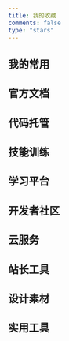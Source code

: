 ```yaml
---
title: 我的收藏
comments: false
type: "stars"
---
```



<!-- {% note warning simple %}由于Pjax的bug未解决，初次加载还请再刷新一次{% endnote %} -->

<script src="https://cdn.jsdelivr.net/npm/jquery@latest/dist/jquery.min.js"></script>
<script src="./stars.js"></script>

<style>
.links-content {
  margin-top:1rem;
}

.link-navigation::after {
  content:" ";
  display:block;
  clear:both
}

.card {
  position:relative;
  width:25%;
  padding:0;
  border-radius:10px;
  transition-duration:.3s;
  margin-bottom:1rem;
  margin-left:16px;
  display:block;
  float:left;
  box-shadow:0 2px 6px 0 rgba(0,0,0,.12);
  background: transparent;
  overflow:hidden;
}

.card:hover:before, .card:focus:before, .card:active:before {
  -webkit-transform: scale(1);
  transform: scale(1);
}

.card:before {
  content: "";
  position: absolute;
  z-index: -1;
  top: 0;
  left: 0;
  right: 0;
  bottom: 0;
  background-image: linear-gradient(to right, #fdcbf1 0%, #fdcbf1 1%, #e6dee9 100%);
  -webkit-transform: scale(0);
  transform: scale(0);
  -webkit-transition-property: transform;
  transition-property: transform;
  -webkit-transition-duration: 0.15s;
  transition-duration: all 0.15s;
  -webkit-transition-timing-function: ease-out;
  transition-timing-function: ease-out;
}

.card:hover,.card:hover > .card-header a,.card:hover > .card-content a{
    transform:scale(1);
}

@media(max-width:567px) {
  .card{
      margin-left:16px;
      width:calc((100% - 16px)/2)
  }
  .card:nth-child(2n+1) {
      margin-left:0
  }
  .card:not(:nth-child(2n+1)) {
      margin-left:16px
  }
}

@media(min-width:567px) {
  .card {
    margin-left:16px;
    width:calc((100% - 32px)/3)
  }
  .card:nth-child(3n+1) {
    margin-left:0
  }
  .card:not(:nth-child(3n+1)) {
    margin-left:16px
  }
}

@media(min-width:768px) {
  .card {
    margin-left:16px;
    width:calc((100% - 48px)/4)
  }
  .card:nth-child(4n+1) {
    margin-left:0
  }
  .card:not(:nth-child(4n+1)) {
    margin-left:16px
  }
}

.posts-expand .post-body img {
  margin:0;
  padding:0;
  border:0
}

.card .card-header {
  display:block;
  text-align:center;
  padding:.25rem .25rem;
  font-weight:500;
  color:#222222;
  white-space:nowrap;
} 

.card .card-header a {
  font-style:normal;
  color:#222222;
  font-weight:700;
  text-decoration:none;
  border:0;
  overflow:hidden
}

.card .card-header a:hover {
  color:#222222;
  text-decoration:none;
  border:0
}

.card .card-content {
  display:block;
  text-align:center;
  padding: 0 .25rem .25rem .25rem;
  font-weight:500;
  font-size: smaller;
  color:#222222;
  white-space:nowrap;
}
.card .card-content div {
  overflow:hidden
}
.card .card-content a {
  font-style:normal;
  color:#222222;
  font-weight:500;
  text-decoration:none;
  border:0;
  overflow:hidden
}
</style>

## 我的常用
<div><div class="links-content"><div class="link-navigation mine"></div></div></div>

## 官方文档
<div><div class="links-content"><div class="link-navigation docs"></div></div></div>

## 代码托管
<div><div class="links-content"><div class="link-navigation code"></div></div></div>

## 技能训练
<div><div class="links-content"><div class="link-navigation skill"></div></div></div>

## 学习平台
<div><div class="links-content"><div class="link-navigation school"></div></div></div>

## 开发者社区
<div><div class="links-content"><div class="link-navigation community"></div></div></div>

## 云服务
<div><div class="links-content"><div class="link-navigation serve"></div></div></div>

## 站长工具
<div><div class="links-content"><div class="link-navigation sitetool"></div></div></div>

## 设计素材
<div><div class="links-content"><div class="link-navigation design"></div></div></div>

## 实用工具
<div><div class="links-content"><div class="link-navigation tools"></div></div></div>
